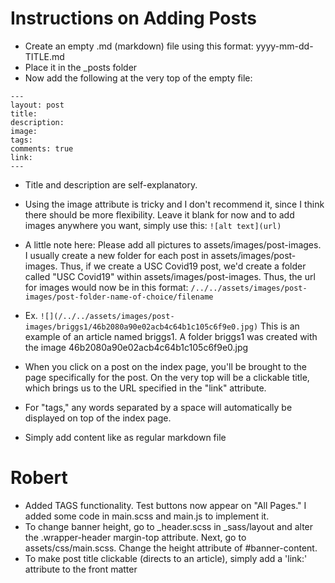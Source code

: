 # Instructions on Adding Posts
- Create an empty .md (markdown) file using this format: yyyy-mm-dd-TITLE.md
- Place it in the _posts folder
- Now add the following at the very top of the empty file:
```
---
layout: post
title: 
description: 
image:
tags: 
comments: true
link:
---
```
- Title and description are self-explanatory. 
- Using the image attribute is tricky and I don't recommend it, since I think there should be more flexibility. Leave it blank for now and to add images anywhere you want, simply use this: ```![alt text](url)```
- A little note here: Please add all pictures to assets/images/post-images. I usually create a new folder for each post in assets/images/post-images. Thus, if we create a USC Covid19 post, we'd create a folder called "USC Covid19" within assets/images/post-images. Thus, the url for images would now be in this format: 
```/../../assets/images/post-images/post-folder-name-of-choice/filename```

- Ex. 
```![](/../../assets/images/post-images/briggs1/46b2080a90e02acb4c64b1c105c6f9e0.jpg)```
This is an example of an article named briggs1. A folder briggs1 was created with the image 46b2080a90e02acb4c64b1c105c6f9e0.jpg 

- When you click on a post on the index page, you'll be brought to the page specifically for the post. On the very top will be a clickable title, which brings us to the URL specified in the "link" attribute. 
- For "tags," any words separated by a space will automatically be displayed on top of the index page. 
- Simply add content like as regular markdown file

# Robert
- Added TAGS functionality. Test buttons now appear on "All Pages." I added some code in main.scss and main.js to implement it.
- To change banner height, go to _header.scss in _sass/layout and alter the .wrapper-header margin-top attribute. Next, go to assets/css/main.scss. Change the height attribute of #banner-content. 
- To make post title clickable (directs to an article), simply add a 'link:' attribute to the front matter